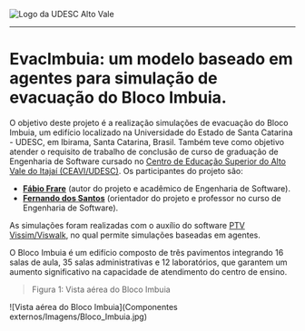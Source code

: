 
<!-- Visualizador online: https://stackedit.io/ -->
 ![Logo da UDESC Alto Vale](http://www1.udesc.br/imagens/id_submenu/2019/marca_alto_vale_horizontal_assinatura_rgb_01.jpg)

---

# EvacImbuia: um modelo baseado em agentes para simulação de evacuação do Bloco Imbuia.

O objetivo deste projeto é a realização simulações de evacuação do Bloco Imbuia, um edifício localizado na Universidade do Estado de Santa Catarina - UDESC, em Ibirama, Santa Catarina, Brasil. Também teve como objetivo atender o requisito de trabalho de conclusão de curso de graduação de Engenharia de Software cursado no [Centro de Educação Superior do Alto Vale do Itajaí (CEAVI/UDESC)](https://www.udesc.br/ceavi). Os participantes do projeto são:

 - [**Fábio Frare**](mailto:fabiofrare.jb@@gmail.com) (autor do projeto e acadêmico de Engenharia de Software).
 - [**Fernando dos Santos**](mailto:fernando.santos@udesc.br) (orientador do projeto e professor no curso de Engenharia de Software).

As simulações foram realizadas com o auxílio do software [PTV Vissim/Viswalk](https://www.ptvgroup.com/pt-br), no qual permite simulações baseadas em agentes.

O Bloco Imbuia é um edifício composto de três pavimentos integrando 16 salas de aula, 35 salas administrativas e 12 laboratórios, que garantem um aumento significativo na capacidade de atendimento do centro de ensino. 

>Figura 1: Vista aérea do Bloco Imbuia

![Vista aérea do Bloco Imbuia](Componentes externos/Imagens/Bloco_Imbuia.jpg)
